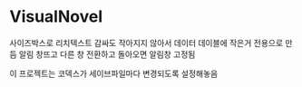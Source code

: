 # VisualNovel

사이즈박스로 리치텍스트 감싸도 작아지지 않아서 데이터 데이블에  작은거 전용으로 만듬
알림 창뜨고 다른 창 전환하고 돌아오면 알림창 고정됨

이 프로젝트는 코덱스가 세이브파일마다 변경되도록 설정해놓음